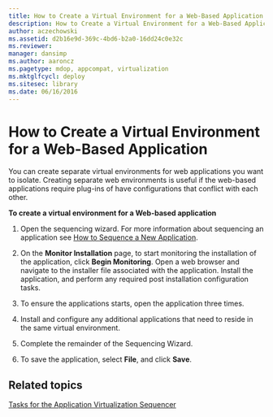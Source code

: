 ```yaml
---
title: How to Create a Virtual Environment for a Web-Based Application
description: How to Create a Virtual Environment for a Web-Based Application
author: aczechowski
ms.assetid: d2b16e9d-369c-4bd6-b2a0-16dd24c0e32c
ms.reviewer: 
manager: dansimp
ms.author: aaroncz
ms.pagetype: mdop, appcompat, virtualization
ms.mktglfcycl: deploy
ms.sitesec: library
ms.date: 06/16/2016
---
```



# How to Create a Virtual Environment for a Web-Based Application


You can create separate virtual environments for web applications you want to isolate. Creating separate web environments is useful if the web-based applications require plug-ins of have configurations that conflict with each other.

**To create a virtual environment for a Web-based application**

1.  Open the sequencing wizard. For more information about sequencing an application see [How to Sequence a New Application](how-to-sequence-a-new-application.md).

2.  On the **Monitor Installation** page, to start monitoring the installation of the application, click **Begin Monitoring**. Open a web browser and navigate to the installer file associated with the application. Install the application, and perform any required post installation configuration tasks.

3.  To ensure the applications starts, open the application three times.

4.  Install and configure any additional applications that need to reside in the same virtual environment.

5.  Complete the remainder of the Sequencing Wizard.

6.  To save the application, select **File**, and click **Save**.

## Related topics


[Tasks for the Application Virtualization Sequencer](tasks-for-the-application-virtualization-sequencer.md)

 

 





